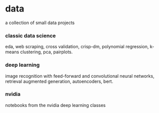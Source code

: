 # data 

a collection of small data projects

### classic data science

eda, web scraping, cross validation, crisp-dm, polynomial regression, k-means clustering, pca, pairplots.

### deep learning

image recognition with feed-forward and convolutional neural networks, retrieval augmented generation, autoencoders, bert.

### nvidia

notebooks from the nvidia deep learning classes

